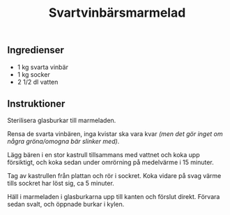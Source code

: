 ﻿---
title: Svartvinbärsmarmelad
slug: svartvinbarsmarmelad
tags: [Tillbehör]
---

## Ingredienser

* 1 kg svarta vinbär
* 1 kg socker
* 2 1/2 dl vatten

## Instruktioner

Sterilisera glasburkar till marmeladen.

Rensa de svarta vinbären, inga kvistar ska vara kvar *(men det gör inget om några gröna/omogna bär slinker med)*.

Lägg bären i en stor kastrull tillsammans med vattnet och koka upp försiktigt, och koka sedan under omrörning på medelvärme i 15 minuter.

Tag av kastrullen från plattan och rör i sockret. Koka vidare på svag värme tills sockret har löst sig, ca 5 minuter.

Häll i marmeladen i glasburkarna upp till kanten och förslut direkt. Förvara sedan svalt, och öppnade burkar i kylen.
